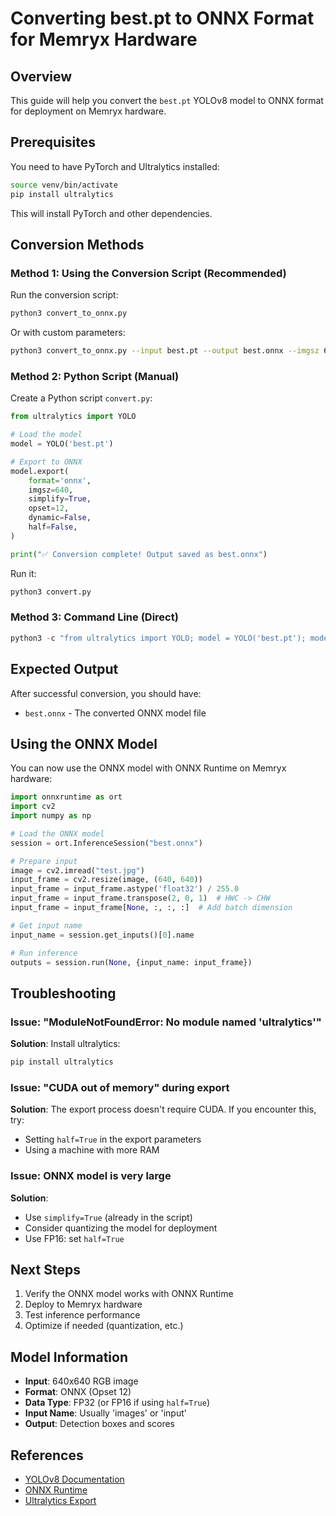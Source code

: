# Converting best.pt to ONNX Format for Memryx Hardware

## Overview
This guide will help you convert the `best.pt` YOLOv8 model to ONNX format for deployment on Memryx hardware.

## Prerequisites

You need to have PyTorch and Ultralytics installed:

```bash
source venv/bin/activate
pip install ultralytics
```

This will install PyTorch and other dependencies.

## Conversion Methods

### Method 1: Using the Conversion Script (Recommended)

Run the conversion script:

```bash
python3 convert_to_onnx.py
```

Or with custom parameters:

```bash
python3 convert_to_onnx.py --input best.pt --output best.onnx --imgsz 640
```

### Method 2: Python Script (Manual)

Create a Python script `convert.py`:

```python
from ultralytics import YOLO

# Load the model
model = YOLO('best.pt')

# Export to ONNX
model.export(
    format='onnx',
    imgsz=640,
    simplify=True,
    opset=12,
    dynamic=False,
    half=False,
)

print("✅ Conversion complete! Output saved as best.onnx")
```

Run it:
```bash
python3 convert.py
```

### Method 3: Command Line (Direct)

```python
python3 -c "from ultralytics import YOLO; model = YOLO('best.pt'); model.export(format='onnx', imgsz=640, simplify=True, opset=12)"
```

## Expected Output

After successful conversion, you should have:
- `best.onnx` - The converted ONNX model file

## Using the ONNX Model

You can now use the ONNX model with ONNX Runtime on Memryx hardware:

```python
import onnxruntime as ort
import cv2
import numpy as np

# Load the ONNX model
session = ort.InferenceSession("best.onnx")

# Prepare input
image = cv2.imread("test.jpg")
input_frame = cv2.resize(image, (640, 640))
input_frame = input_frame.astype('float32') / 255.0
input_frame = input_frame.transpose(2, 0, 1)  # HWC -> CHW
input_frame = input_frame[None, :, :, :]  # Add batch dimension

# Get input name
input_name = session.get_inputs()[0].name

# Run inference
outputs = session.run(None, {input_name: input_frame})
```

## Troubleshooting

### Issue: "ModuleNotFoundError: No module named 'ultralytics'"
**Solution**: Install ultralytics:
```bash
pip install ultralytics
```

### Issue: "CUDA out of memory" during export
**Solution**: The export process doesn't require CUDA. If you encounter this, try:
- Setting `half=True` in the export parameters
- Using a machine with more RAM

### Issue: ONNX model is very large
**Solution**: 
- Use `simplify=True` (already in the script)
- Consider quantizing the model for deployment
- Use FP16: set `half=True`

## Next Steps

1. Verify the ONNX model works with ONNX Runtime
2. Deploy to Memryx hardware
3. Test inference performance
4. Optimize if needed (quantization, etc.)

## Model Information

- **Input**: 640x640 RGB image
- **Format**: ONNX (Opset 12)
- **Data Type**: FP32 (or FP16 if using `half=True`)
- **Input Name**: Usually 'images' or 'input'
- **Output**: Detection boxes and scores

## References

- [YOLOv8 Documentation](https://docs.ultralytics.com/)
- [ONNX Runtime](https://onnxruntime.ai/)
- [Ultralytics Export](https://docs.ultralytics.com/guides/model-export/)
